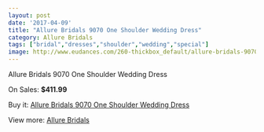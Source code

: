 ```yaml
---
layout: post
date: '2017-04-09'
title: "Allure Bridals 9070 One Shoulder Wedding Dress"
category: Allure Bridals
tags: ["bridal","dresses","shoulder","wedding","special"]
image: http://www.eudances.com/260-thickbox_default/allure-bridals-9070-one-shoulder-wedding-dress.jpg
---
```

Allure Bridals 9070 One Shoulder Wedding Dress

On Sales: **$411.99**
<a href="https://www.eudances.com/en/allure-bridals/80-allure-bridals-9070-one-shoulder-wedding-dress.html"><amp-img layout="responsive" width="600" height="600" src="//www.eudances.com/260-thickbox_default/allure-bridals-9070-one-shoulder-wedding-dress.jpg" alt="Allure Bridals 9070 One Shoulder Wedding Dress 0" /></a>
<a href="https://www.eudances.com/en/allure-bridals/80-allure-bridals-9070-one-shoulder-wedding-dress.html"><amp-img layout="responsive" width="600" height="600" src="//www.eudances.com/262-thickbox_default/allure-bridals-9070-one-shoulder-wedding-dress.jpg" alt="Allure Bridals 9070 One Shoulder Wedding Dress 1" /></a>
<a href="https://www.eudances.com/en/allure-bridals/80-allure-bridals-9070-one-shoulder-wedding-dress.html"><amp-img layout="responsive" width="600" height="600" src="//www.eudances.com/261-thickbox_default/allure-bridals-9070-one-shoulder-wedding-dress.jpg" alt="Allure Bridals 9070 One Shoulder Wedding Dress 2" /></a>

Buy it: [Allure Bridals 9070 One Shoulder Wedding Dress](https://www.eudances.com/en/allure-bridals/80-allure-bridals-9070-one-shoulder-wedding-dress.html "Allure Bridals 9070 One Shoulder Wedding Dress")

View more: [Allure Bridals](https://www.eudances.com/en/2-allure-bridals "Allure Bridals")